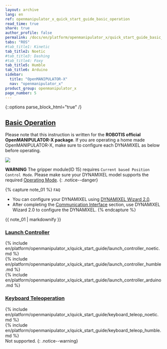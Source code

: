 ```yaml
---
layout: archive
lang: en
ref: openmanipulator_x_quick_start_guide_basic_operation
read_time: true
share: true
author_profile: false
permalink: /docs/en/platform/openmanipulator_x/quick_start_guide_basic_operation/
tabs: "ROS"
#tab_title1: Kinetic
tab_title2: Noetic
#tab_title3: Dashing
#tab_title4: Foxy
tab_title5: Humble
tab_title6: Arduino
sidebar:
  title: "OpenMANIPULATOR-X"
  nav: "openmanipulator_x"
product_group: openmanipulator_x
page_number: 5
---
```


<style>body {counter-reset: h1 4 !important;}</style>
<div style="counter-reset: h2 1"></div>

{::options parse_block_html="true" /}

<!--[dummy Header 1]>
  <h1 id="quick_start_guide">Quick Start Guide</h1>
  <h2 id="basic_operation_intro">Basic Operation</h2>
  <p class="dummy_content">Showing how to run basic Operation for your OpenMANIPULATOR-X</p>
<![end dummy Header 1]-->

## [Basic Operation](#basic-operation)

Please note that this instruction is written for the **ROBOTIS official OpenMANIPULATOR-X package**. If you are operating a home made OpenMANIPULATOR-X, make sure to configure each DYNAMIXEL as below before operating.

![](/assets/images/platform/openmanipulator_x/OpenManipulator_id_baudrate.png)

**WARNING** The gripper module(ID 15) requires `Current based Position Control Mode`. Please make sure your DYNAMIXEL model supports the required [Operating Mode](https://emanual.robotis.com/docs/en/dxl/x/xm430-w350/#operating-mode11).
{: .notice--danger}

{% capture note_01 %}
`FAQ`
- You can configure your DYNAMIXEL using [DYNAMIXEL Wizard 2.0](/docs/en/software/dynamixel/dynamixel_wizard2/).
- After completing the [Communication Interface](/docs/en/platform/openmanipulator_x/quick_start_guide/#communication-interface) section, use DYNAMIXEL Wizard 2.0 to configure the DYNAMIXEL.
{% endcapture %}
<div class="notice--warning">{{ note_01 | markdownify }}</div>

### [Launch Controller](#launch-controller)

<!-- <section data-id="{{ page.tab_title1 }}" class="tab_contents">
{% include en/platform/openmanipulator_x/quick_start_guide/launch_controller_kinetic.md %}
</section> -->

<section data-id="{{ page.tab_title2 }}" class="tab_contents">
{% include en/platform/openmanipulator_x/quick_start_guide/launch_controller_noetic.md %}
</section>

<!-- <section data-id="{{ page.tab_title3 }}" class="tab_contents">
{% include en/platform/openmanipulator_x/quick_start_guide/launch_controller_dashing.md %}
</section> -->

<!-- <section data-id="{{ page.tab_title4 }}" class="tab_contents">
{% include en/platform/openmanipulator_x/quick_start_guide/launch_controller_foxy.md %}
</section> -->

<section data-id="{{ page.tab_title5 }}" class="tab_contents">
{% include en/platform/openmanipulator_x/quick_start_guide/launch_controller_humble.md %}
</section>

<section data-id="{{ page.tab_title6 }}" class="tab_contents">
{% include en/platform/openmanipulator_x/quick_start_guide/launch_controller_arduino.md %}
</section>

### [Keyboard Teleoperation](#keyboard-teleoperation)

<!-- <section data-id="{{ page.tab_title1 }}" class="tab_contents">
{% include en/platform/openmanipulator_x/quick_start_guide/keyboard_teleop_kinetic.md %}
</section> -->

<section data-id="{{ page.tab_title2 }}" class="tab_contents">
{% include en/platform/openmanipulator_x/quick_start_guide/keyboard_teleop_noetic.md %}
</section>

<!-- <section data-id="{{ page.tab_title3 }}" class="tab_contents">
{% include en/platform/openmanipulator_x/quick_start_guide/keyboard_teleop_dashing.md %}
</section> -->

<!-- <section data-id="{{ page.tab_title4 }}" class="tab_contents">
{% include en/platform/openmanipulator_x/quick_start_guide/keyboard_teleop_foxy.md %}
</section> -->

<section data-id="{{ page.tab_title5 }}" class="tab_contents">
{% include en/platform/openmanipulator_x/quick_start_guide/keyboard_teleop_humble.md %}
</section>

<section data-id="{{ page.tab_title6 }}" class="tab_contents">
Not supported.
{: .notice--warning}
</section>
